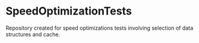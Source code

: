 # SpeedOptimizationTests
Repository created for speed optimizations tests involving selection of data structures and cache.
